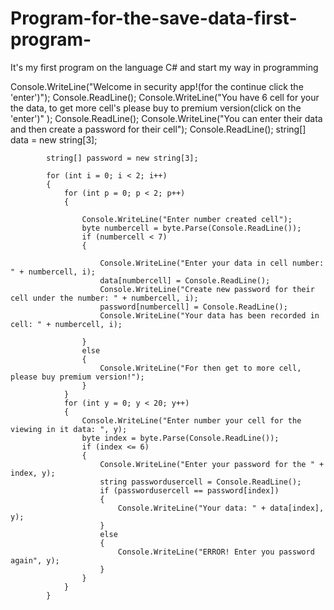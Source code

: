 # Program-for-the-save-data-first-program-
It's  my first program on the language C# and start my way in programming 

 Console.WriteLine("Welcome in security app!(for the continue click the 'enter')");
            Console.ReadLine();
            Console.WriteLine("You have 6 cell for your the data, to get more cell's please buy to premium version(click on the 'enter')" );
            Console.ReadLine();
            Console.WriteLine("You can enter their data and then create a password for their cell");
            Console.ReadLine();
            string[] data = new string[3];
            
            string[] password = new string[3];
             
            for (int i = 0; i < 2; i++)
            {
                for (int p = 0; p < 2; p++)
                {

                    Console.WriteLine("Enter number created cell");
                    byte numbercell = byte.Parse(Console.ReadLine());
                    if (numbercell < 7)
                    {

                        Console.WriteLine("Enter your data in cell number: " + numbercell, i);
                        data[numbercell] = Console.ReadLine();
                        Console.WriteLine("Create new password for their cell under the number: " + numbercell, i);
                        password[numbercell] = Console.ReadLine();
                        Console.WriteLine("Your data has been recorded in cell: " + numbercell, i);
                       
                    }
                    else
                    {
                        Console.WriteLine("For then get to more cell, please buy premium version!");
                    }
                }
                for (int y = 0; y < 20; y++)
                {
                    Console.WriteLine("Enter number your cell for the viewing in it data: ", y);
                    byte index = byte.Parse(Console.ReadLine());
                    if (index <= 6)
                    {
                        Console.WriteLine("Enter your password for the " + index, y);
                        string passwordusercell = Console.ReadLine();
                        if (passwordusercell == password[index])
                        {
                            Console.WriteLine("Your data: " + data[index], y);
                        }
                        else
                        {
                            Console.WriteLine("ERROR! Enter you password again", y);
                        }
                    }
                }
            }

